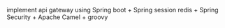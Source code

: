 implement api gateway using Spring boot + Spring session redis + Spring Security + Apache Camel + groovy